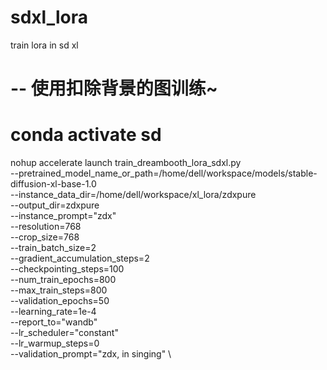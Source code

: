 # sdxl_lora
train lora in sd xl 
# -- 使用扣除背景的图训练~
# conda activate sd
nohup accelerate launch train_dreambooth_lora_sdxl.py \
  --pretrained_model_name_or_path=/home/dell/workspace/models/stable-diffusion-xl-base-1.0  \
  --instance_data_dir=/home/dell/workspace/xl_lora/zdxpure \
  --output_dir=zdxpure \
  --instance_prompt="zdx" \
  --resolution=768 \
  --crop_size=768 \
  --train_batch_size=2 \
  --gradient_accumulation_steps=2 \
  --checkpointing_steps=100 \
  --num_train_epochs=800 \
  --max_train_steps=800 \
  --validation_epochs=50 \
  --learning_rate=1e-4 \
  --report_to="wandb" \
  --lr_scheduler="constant" \
  --lr_warmup_steps=0 \
  --validation_prompt="zdx, in singing" \

  
